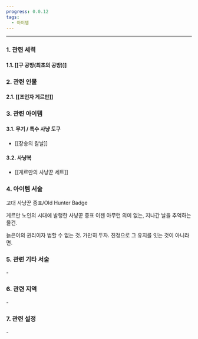 ```yaml
---
progress: 0.0.12
tags:
  - 아이템
---
```

---
### 1. 관련 세력 
#### 1.1. [[구 공방(최초의 공방)]]

### 2. 관련 인물
#### 2.1. [[조언자 게르만]]

### 3. 관련 아이템
#### 3.1. 무기 / 특수 사냥 도구
- [[장송의 칼날]]
#### 3.2. 사냥복 
- [[게르만의 사냥꾼 세트]]

### 4. 아이템 서술
고대 사냥꾼 증표/Old Hunter Badge

게르만 노인의 시대에 발행한 사냥꾼 증표
이젠 아무런 의미 없는, 지나간 날을 추억하는 물건.

늙은이의 권리이자 범할 수 없는 것.
가만히 두자. 진정으로 그 유지를 잇는 것이 아니라면.

### 5. 관련 기타 서술
\-
### 6. 관련 지역
\-
### 7. 관련 설정
\-